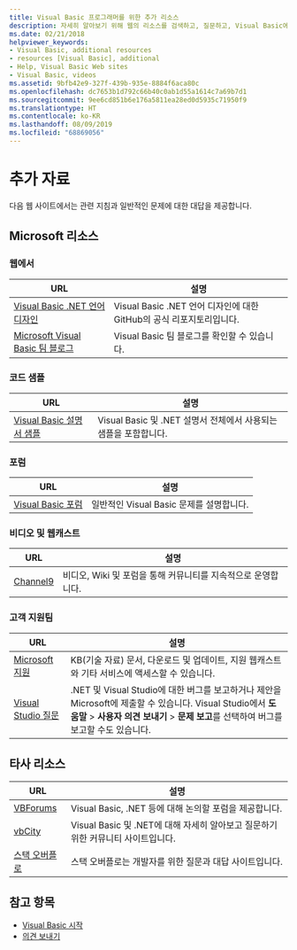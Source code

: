 ```yaml
---
title: Visual Basic 프로그래머를 위한 추가 리소스
description: 자세히 알아보기 위해 웹의 리소스를 검색하고, 질문하고, Visual Basic에 대한 자세한 내용을 확인할 수 있습니다.
ms.date: 02/21/2018
helpviewer_keywords:
- Visual Basic, additional resources
- resources [Visual Basic], additional
- Help, Visual Basic Web sites
- Visual Basic, videos
ms.assetid: 9bfb42e9-327f-439b-935e-8884f6aca80c
ms.openlocfilehash: dc7653b1d792c66b40c0ab1d55a1614c7a69b7d1
ms.sourcegitcommit: 9ee6cd851b6e176a5811ea28ed0d5935c71950f9
ms.translationtype: HT
ms.contentlocale: ko-KR
ms.lasthandoff: 08/09/2019
ms.locfileid: "68869056"
---
```

# <a name="additional-resources"></a>추가 자료

다음 웹 사이트에서는 관련 지침과 일반적인 문제에 대한 대답을 제공합니다.

## <a name="microsoft-resources"></a>Microsoft 리소스

### <a name="on-the-web"></a>웹에서

|URL|설명|
|----------|----------------|
|[Visual Basic .NET 언어 디자인](https://github.com/dotnet/vblang)|Visual Basic .NET 언어 디자인에 대한 GitHub의 공식 리포지토리입니다.|
|[Microsoft Visual Basic 팀 블로그](https://devblogs.microsoft.com/vbteam/)|Visual Basic 팀 블로그를 확인할 수 있습니다.|

### <a name="code-samples"></a>코드 샘플

|URL|설명|
|----------|----------------|
|[Visual Basic 설명서 샘플](https://github.com/dotnet/samples/tree/master/snippets/visualbasic)|Visual Basic 및 .NET 설명서 전체에서 사용되는 샘플을 포함합니다.|

### <a name="forums"></a>포럼

|URL|설명|
|----------|----------------|
|[Visual Basic 포럼](https://social.msdn.microsoft.com/Forums/vstudio/home?forum=vbgeneral)|일반적인 Visual Basic 문제를 설명합니다.|

### <a name="videos-and-webcasts"></a>비디오 및 웹캐스트

|URL|설명|
|----------|----------------|
|[Channel9](https://channel9.msdn.com/)|비디오, Wiki 및 포럼을 통해 커뮤니티를 지속적으로 운영합니다.|

### <a name="support"></a>고객 지원팀

|URL|설명|
|----------|----------------|
|[Microsoft 지원](https://support.microsoft.com)|KB(기술 자료) 문서, 다운로드 및 업데이트, 지원 웹캐스트와 기타 서비스에 액세스할 수 있습니다.|
|[Visual Studio 질문](https://developercommunity.visualstudio.com)|.NET 및 Visual Studio에 대한 버그를 보고하거나 제안을 Microsoft에 제출할 수 있습니다. Visual Studio에서 **도움말** > **사용자 의견 보내기** > **문제 보고**를 선택하여 버그를 보고할 수도 있습니다.|

## <a name="third-party-resources"></a>타사 리소스

|URL|설명|
|----------|----------------|
|[VBForums](http://www.vbforums.com/)|Visual Basic, .NET 등에 대해 논의할 포럼을 제공합니다.|
|[vbCity](http://vbcity.com/)|Visual Basic 및 .NET에 대해 자세히 알아보고 질문하기 위한 커뮤니티 사이트입니다.|
|[스택 오버플로](https://stackoverflow.com/questions/tagged/vb.net)|스택 오버플로는 개발자를 위한 질문과 대답 사이트입니다.|

## <a name="see-also"></a>참고 항목

- [Visual Basic 시작](../../visual-basic/getting-started/index.md)
- [의견 보내기](/visualstudio/ide/talk-to-us)
